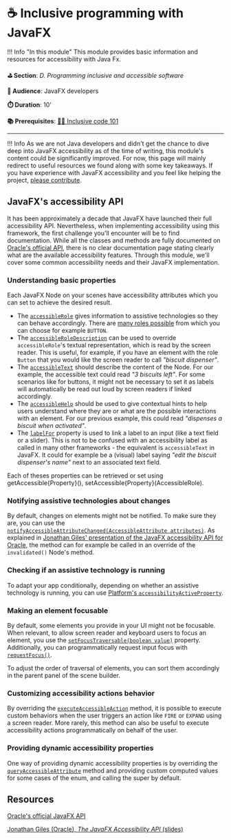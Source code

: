 # ☕️ Inclusive programming with JavaFX

!!! Info "In this module"
    This module provides basic information and resources for accessibility with Java Fx.

**⛳️ Section**: *D. Programming inclusive and accessible software*

**👥 Audience**: JavaFX developers

**⏱️ Duration**: 10'

**📚 Prerequisites**: [👩‍💻 Inclusive code 101](D-ICO.md)

---

!!! Info
    As we are not Java developers and didn't get the chance to dive deep into JavaFX accessibility as of the time of writing, this module's content could be significantly improved. For now, this page will mainly redirect to useful resources we found along with some key takeaways. If you have experience with JavaFX accessibility and you feel like helping the project, [please contribute](https://github.com/alterity-git/building-inclusive-open-source-software).

## JavaFX's accessibility API

It has been approximately a decade that JavaFX have launched their full accessibility API. Nevertheless, when implementing accessibility using this framework, the first challenge you'll encounter will be to find documentation. While all the classes and methods are fully documented on [Oracle's official API](https://openjfx.io/javadoc/24/), there is no clear documentation page stating clearly what are the available accessibility features. Through this module, we'll cover some common accessibility needs and their JavaFX implementation.

### Understanding basic properties

Each JavaFX Node on your scenes have accessibility attributes which you can set to achieve the desired result.

- The [`accessibleRole`](https://openjfx.io/javadoc/24/javafx.graphics/javafx/scene/Node.html#accessibleRoleProperty()) gives information to assistive technologies so they can behave accordingly. There are [many roles possible](https://openjfx.io/javadoc/24/javafx.graphics/javafx/scene/AccessibleRole.htmll) from which you can choose for example `BUTTON`.
- The [`accessibleRoleDescription`](https://openjfx.io/javadoc/24/javafx.graphics/javafx/scene/Node.html#accessibleRoleDescriptionProperty()) can be used to override `accessibleRole`'s textual representation, which is read by the screen reader. This is useful, for example, if you have an element with the role `Button` that you would like the screen reader to call *"biscuit dispenser"*.
- The [`accessibleText`](https://openjfx.io/javadoc/24/javafx.graphics/javafx/scene/Node.html#accessibleRoleProperty()) should describe the content of the Node. For our example, the accessible text could read *"3 biscuits left"*. For some scenarios like for buttons, it might not be necessary to set it as labels will automatically be read out loud by screen readers if linked accordingly.
- The [`accessibleHelp`](https://openjfx.io/javadoc/24/javafx.graphics/javafx/scene/Node.html#accessibleHelpProperty) should be used to give contextual hints to help users understand where they are or what are the possible interactions with an element. For our previous example, this could read *"dispenses a biscuit when activated"*.
- The [`labelFor`](https://openjfx.io/javadoc/24/javafx.controls/javafx/scene/control/Label.html#labelForProperty()) property is used to link a label to an input (like a text field or a slider). This is not to be confused with an accessibility label as called in many other frameworks - the equivalent is `accessibleText` in JavaFX. It could for example be a (visual) label saying *"edit the biscuit dispenser's name"* next to an associated text field.

Each of theses properties can be retrieved or set using getAccessible{Property}(), setAccessible{Property}(AccessibleRole).

### Notifying assistive technologies about changes

By default, changes on elements might not be notified. To make sure they are, you can use the [`notifyAccessibleAttributeChanged(AccessibleAttribute attributes)`](https://openjfx.io/javadoc/24/javafx.controls/javafx/scene/control/Label.html#labelForProperty()). As explained in [Jonathan Giles' presentation of the JavaFX accessibility API for Oracle](https://download.jonathangiles.net/downloads/presentations/2015/Accessibility.pdf), the method can for example be called in an override of the `invalidated()` Node's method.

### Checking if an assistive technology is running

To adapt your app conditionally, depending on whether an assistive technology is running, you can use [Platform's `accessibilityActiveProperty`](https://openjfx.io/javadoc/24/javafx.graphics/javafx/application/Platform.html#accessibilityActiveProperty()).

### Making an element focusable

By default, some elements you provide in your UI might not be focusable. When relevant, to allow screen reader and keyboard users to focus an element, you use the [`setFocusTraversable(boolean value)`](https://openjfx.io/javadoc/24/javafx.graphics/javafx/scene/Node.html#setFocusTraversable(boolean)) property. Additionally, you can programmatically request input focus with [`requestFocus()`](https://openjfx.io/javadoc/24/javafx.graphics/javafx/scene/Node.html#setFocusTraversable(boolean)).

To adjust the order of traversal of elements, you can sort them accordingly in the parent panel of the scene builder.

### Customizing accessibility actions behavior

By overriding the [`executeAccessibleAction`](https://openjfx.io/javadoc/24/javafx.graphics/javafx/scene/Node.html#executeAccessibleAction(javafx.scene.AccessibleAction,java.lang.Object...)) method, it is possible to execute custom behaviors when the user triggers an action like `FIRE` or `EXPAND` using a screen reader. More rarely, this method can also be useful to execute accessibility actions programmatically on behalf of the user.

### Providing dynamic accessibility properties

One way of providing dynamic accessibility properties is by overriding the [`queryAccessibleAttribute`](https://openjfx.io/javadoc/24/javafx.controls/javafx/scene/control/skin/MenuButtonSkin.html#queryAccessibleAttribute(javafx.scene.AccessibleAttribute,java.lang.Object...)) method and providing custom computed values for some cases of the enum, and calling the super by default.

## Resources

[Oracle's official JavaFX API](https://openjfx.io/javadoc/24/)

[Jonathan Giles (Oracle), *The JavaFX Accessibility API* (slides)](https://download.jonathangiles.net/downloads/presentations/2015/Accessibility.pdf)

